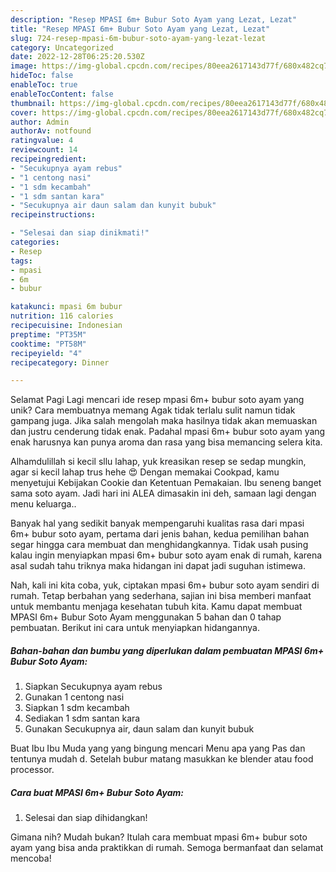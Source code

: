 ```yaml
---
description: "Resep MPASI 6m+ Bubur Soto Ayam yang Lezat, Lezat"
title: "Resep MPASI 6m+ Bubur Soto Ayam yang Lezat, Lezat"
slug: 724-resep-mpasi-6m-bubur-soto-ayam-yang-lezat-lezat
category: Uncategorized
date: 2022-12-28T06:25:20.530Z
image: https://img-global.cpcdn.com/recipes/80eea2617143d77f/680x482cq70/mpasi-6m-bubur-soto-ayam-foto-resep-utama.jpg
hideToc: false
enableToc: true
enableTocContent: false
thumbnail: https://img-global.cpcdn.com/recipes/80eea2617143d77f/680x482cq70/mpasi-6m-bubur-soto-ayam-foto-resep-utama.jpg
cover: https://img-global.cpcdn.com/recipes/80eea2617143d77f/680x482cq70/mpasi-6m-bubur-soto-ayam-foto-resep-utama.jpg
author: Admin
authorAv: notfound
ratingvalue: 4
reviewcount: 14
recipeingredient:
- "Secukupnya ayam rebus"
- "1 centong nasi"
- "1 sdm kecambah"
- "1 sdm santan kara"
- "Secukupnya air daun salam dan kunyit bubuk"
recipeinstructions:

- "Selesai dan siap dinikmati!"
categories:
- Resep
tags:
- mpasi
- 6m
- bubur

katakunci: mpasi 6m bubur 
nutrition: 116 calories
recipecuisine: Indonesian
preptime: "PT35M"
cooktime: "PT58M"
recipeyield: "4"
recipecategory: Dinner

---
```



Selamat Pagi Lagi mencari ide resep mpasi 6m+ bubur soto ayam yang unik? Cara membuatnya memang Agak tidak terlalu sulit namun tidak gampang juga. Jika salah mengolah maka hasilnya tidak akan memuaskan dan justru cenderung tidak enak. Padahal mpasi 6m+ bubur soto ayam yang enak harusnya kan punya aroma dan rasa yang bisa memancing selera kita.


Alhamdulillah si kecil sllu lahap, yuk kreasikan resep se sedap mungkin, agar si kecil lahap trus hehe 😍 Dengan memakai Cookpad, kamu menyetujui Kebijakan Cookie dan Ketentuan Pemakaian. Ibu seneng banget sama soto ayam. Jadi hari ini ALEA dimasakin ini deh, samaan lagi dengan menu keluarga..

Banyak hal yang sedikit banyak mempengaruhi kualitas rasa dari mpasi 6m+ bubur soto ayam, pertama dari jenis bahan, kedua pemilihan bahan segar hingga cara membuat dan menghidangkannya. Tidak usah pusing kalau ingin menyiapkan mpasi 6m+ bubur soto ayam enak di rumah, karena asal sudah tahu triknya maka hidangan ini dapat jadi suguhan istimewa.


Nah, kali ini kita coba, yuk, ciptakan mpasi 6m+ bubur soto ayam sendiri di rumah. Tetap berbahan yang sederhana, sajian ini bisa memberi manfaat untuk membantu menjaga kesehatan tubuh kita. Kamu dapat membuat MPASI 6m+ Bubur Soto Ayam menggunakan 5 bahan dan 0 tahap pembuatan. Berikut ini cara untuk menyiapkan hidangannya.

<!--inarticleads1-->

##### Bahan-bahan dan bumbu yang diperlukan dalam pembuatan MPASI 6m+ Bubur Soto Ayam:

1. Siapkan Secukupnya ayam rebus
1. Gunakan 1 centong nasi
1. Siapkan 1 sdm kecambah
1. Sediakan 1 sdm santan kara
1. Gunakan Secukupnya air, daun salam dan kunyit bubuk


Buat Ibu Ibu Muda yang yang bingung mencari Menu apa yang Pas dan tentunya mudah d. Setelah bubur matang masukkan ke blender atau food processor. 

<!--inarticleads2-->

##### Cara buat MPASI 6m+ Bubur Soto Ayam:


1. Selesai dan siap dihidangkan!



Gimana nih? Mudah bukan? Itulah cara membuat mpasi 6m+ bubur soto ayam yang bisa anda praktikkan di rumah. Semoga bermanfaat dan selamat mencoba!
